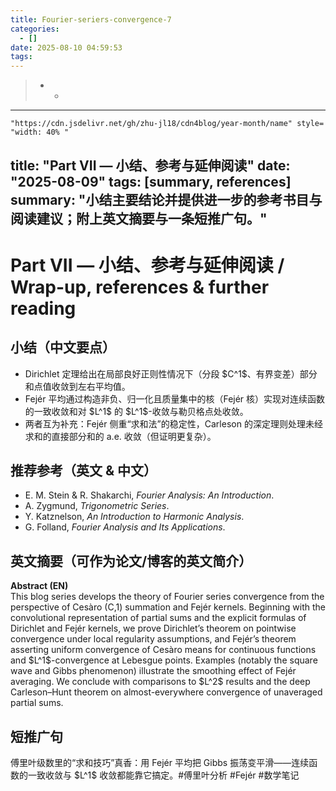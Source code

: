 ```yaml
---
title: Fourier-seriers-convergence-7
categories:
  - []
date: 2025-08-10 04:59:53
tags:
---
```


> * * 

<!--more-->
----


`"https://cdn.jsdelivr.net/gh/zhu-jl18/cdn4blog/year-month/name" style= "width: 40% "`

## title: "Part VII — 小结、参考与延伸阅读" date: "2025-08-09" tags: [summary, references] summary: "小结主要结论并提供进一步的参考书目与阅读建议；附上英文摘要与一条短推广句。"

# Part VII — 小结、参考与延伸阅读 / Wrap-up, references & further reading

## 小结（中文要点）

- Dirichlet 定理给出在局部良好正则性情况下（分段 \$C^1\$、有界变差）部分和点值收敛到左右平均值。
- Fejér 平均通过构造非负、归一化且质量集中的核（Fejér 核）实现对连续函数的一致收敛和对 \$L^1\$ 的 \$L^1\$-收敛与勒贝格点处收敛。
- 两者互为补充：Fejér 侧重“求和法”的稳定性，Carleson 的深定理则处理未经求和的直接部分和的 a.e. 收敛（但证明更复杂）。

## 推荐参考（英文 & 中文）

- E. M. Stein & R. Shakarchi, *Fourier Analysis: An Introduction*.
- A. Zygmund, *Trigonometric Series*.
- Y. Katznelson, *An Introduction to Harmonic Analysis*.
- G. Folland, *Fourier Analysis and Its Applications*.

## 英文摘要（可作为论文/博客的英文简介）

**Abstract (EN)**\
This blog series develops the theory of Fourier series convergence from the perspective of Cesàro (C,1) summation and Fejér kernels. Beginning with the convolutional representation of partial sums and the explicit formulas of Dirichlet and Fejér kernels, we prove Dirichlet’s theorem on pointwise convergence under local regularity assumptions, and Fejér’s theorem asserting uniform convergence of Cesàro means for continuous functions and \$L^1\$-convergence at Lebesgue points. Examples (notably the square wave and Gibbs phenomenon) illustrate the smoothing effect of Fejér averaging. We conclude with comparisons to \$L^2\$ results and the deep Carleson–Hunt theorem on almost-everywhere convergence of unaveraged partial sums.

## 短推广句

傅里叶级数里的“求和技巧”真香：用 Fejér 平均把 Gibbs 振荡变平滑——连续函数的一致收敛与 \$L^1\$ 收敛都能靠它搞定。#傅里叶分析 #Fejér #数学笔记
